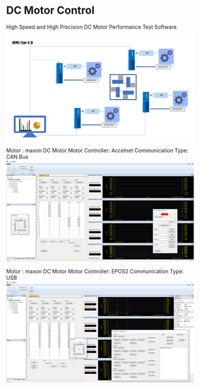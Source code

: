 
# DC Motor Control

High Speed and High Precision DC Motor Performance Test Software.

![Image](/images/RemaTypeAB.PNG)

Motor : maxon DC Motor
Motor Controller: Accelnet 
Communication Type: CAN Bus
![Image](/images/RemaTypeA.PNG)

Motor : maxon DC Motor
Motor Controller: EPOS2
Communication Type: USB
![Image](/images/RemaTypeB.PNG)


